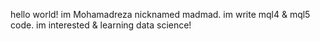 hello world!
im Mohamadreza nicknamed madmad.
im write mql4 & mql5 code.
im interested & learning data science!
